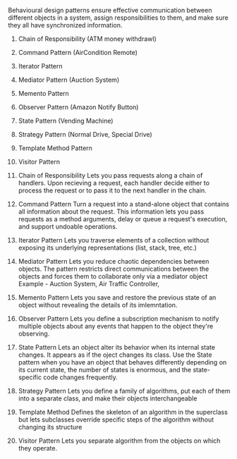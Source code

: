 Behavioural design patterns ensure effective communication between different objects in a system, assign responsibilities to them, and make sure they all have synchronized information.



1. Chain of Responsibility (ATM money withdrawl)
2. Command Pattern           (AirCondition Remote)
3. Iterator Pattern
4. Mediator Pattern          (Auction System)
5. Memento Pattern
6. Observer Pattern          (Amazon Notify Button)
7. State Pattern             (Vending Machine)
8. Strategy Pattern          (Normal Drive, Special Drive)
9. Template Method Pattern
10. Visitor Pattern

1. Chain of Responsibility
    Lets you pass requests along a chain of handlers. Upon recieving a request, each handler
    decide either to process the request or to pass it to the next handler in the chain.

2. Command Pattern
    Turn a request into a stand-alone object that contains all information about the request.
    This information lets you pass requests as a method arguments, delay or queue a request's
    execution, and support undoable operations.

3. Iterator Pattern
    Lets you traverse elements of a collection without exposing its underlying representations
    (list, stack, tree, etc.)

4. Mediator Pattern
    Lets you reduce chaotic dependencies between objects. The pattern restricts direct 
    communications between the objects and forces them to collaborate only via a mediator object
    Example - Auction System, Air Traffic Controller, 

5. Memento Pattern
    Lets you save and restore the previous state of an object without revealing the details of its imlemntation.

6. Observer Pattern
    Lets you define a subscription mechanism to notify multiple objects about any events that happen to the object they're observing.

7. State Pattern
    Lets an object alter its behavior when its internal state changes. It appears as if the oject changes its class.
    Use the State pattern when you have an object that behaves differently depending on its current state, the number of states is enormous, and the state-specific code changes frequently.

8. Strategy Pattern
    Lets you define a family of algorithms, put each of them into a separate class, and make their objects interchangeable

9. Template Method
    Defines the skeleton of an algorithm in the superclass but lets subclasses override specific steps of the algorithm without changing its structure

10. Visitor Pattern
    Lets you separate algorithm from the objects on which they operate.